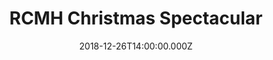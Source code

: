 ---
title: "RCMH Christmas Spectacular"
venue: "Radio City Music Hall"
date: 2018-12-26T14:00:00.000Z
permalink: /almanac/events/2018-12-26-rcmh-christmas-spectacular/index.html
poster: https://cdn.rknight.me/almanac/live/rcmh.jpg
lat: 40.759976
long: -73.9825521
---